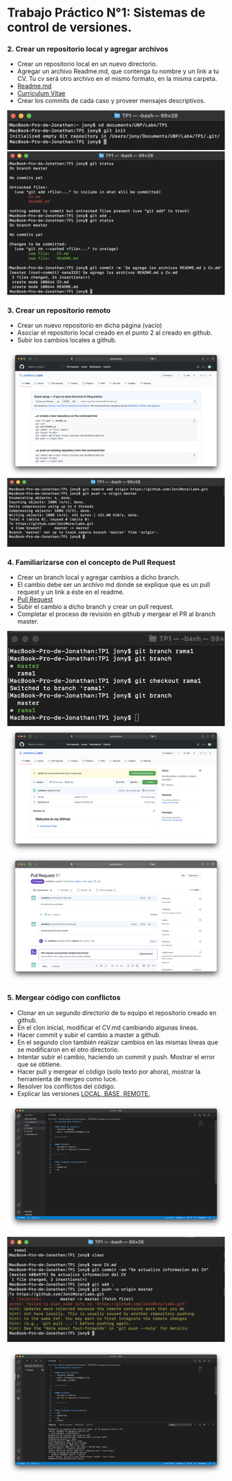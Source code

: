 # Trabajo Práctico N°1: Sistemas de control de versiones.

### 2. Crear un repositorio local y agregar archivos

- Crear un repositorio local en un nuevo directorio.
- Agregar un archivo Readme.md, que contenga tu nombre y un link a tu CV. Tu cv será otro archivo en el mismo formato, en la misma carpeta.
 - [Readme.md](https://github.com/JoniMora/Lab4/blob/master/README.md)
 - [Curriculum Vitae](https://github.com/JoniMora/Lab4/blob/master/CV.md)
- Crear los commits de cada caso y proveer mensajes descriptivos.

![](https://github.com/JoniMora/Ing-Lab4/blob/master/Tp1/Imagen/Creo%20repositorio%20local.png)
![](https://github.com/JoniMora/Ing-Lab4/blob/master/Tp1/Imagen/commit%20readme%20y%20cv.png)

### 3. Crear un repositorio remoto

- Crear un nuevo repositorio en dicha página (vacío)
- Asociar el repositorio local creado en el punto 2 al creado en github.
- Subir los cambios locales a github.

![](https://github.com/JoniMora/Ing-Lab4/blob/master/Tp1/Imagen/Creo%20Repo.png)
![](https://github.com/JoniMora/Ing-Lab4/blob/master/Tp1/Imagen/Asocio%20y%20subo.png)

### 4. Familiarizarse con el concepto de Pull Request

- Crear un branch local y agregar cambios a dicho branch.
 - El cambio debe ser un archivo md donde se explique que es un pull request y un link a éste en el readme.
 - [Pull Request](https://github.com/JoniMora/Lab4/blob/master/PR.md)
- Subir el cambio a dicho branch y crear un pull request.
- Completar el proceso de revisión en github y mergear el PR al branch master.

![](https://github.com/JoniMora/Ing-Lab4/blob/master/Tp1/Imagen/Crear%20branch%20local.png)
![](https://github.com/JoniMora/Ing-Lab4/blob/master/Tp1/Imagen/Subir%20branch.png)
![](https://github.com/JoniMora/Ing-Lab4/blob/master/Tp1/Imagen/Merged.png)

### 5. Mergear código con conflictos

- Clonar en un segundo directorio de tu equipo el repositorio creado en github.
- En el clon inicial, modificar el CV.md cambiando algunas lineas.
- Hacer commit y subir el cambio a master a github.
- En el segundo clon también realizar cambios en las mismas líneas que se modificaron en el otro directorio.
- Intentar subir el cambio, haciendo un commit y push. Mostrar el error que se obtiene.
- Hacer pull y mergear el código (solo texto por ahora), mostrar la herramienta de mergeo como luce.
- Resolver los conflictos del código.
- Explicar las versiones [LOCAL, BASE, REMOTE.](https://github.com/JoniMora/Lab4/blob/master/README.md)


![](https://github.com/JoniMora/Ing-Lab4/blob/master/Tp1/Imagen/Clonar%20repo.png)

![](https://github.com/JoniMora/Ing-Lab4/blob/master/Tp1/Imagen/Error%20push.png)

![](https://github.com/JoniMora/Ing-Lab4/blob/master/Tp1/Imagen/Se%20subio%20el%20clon.png)


